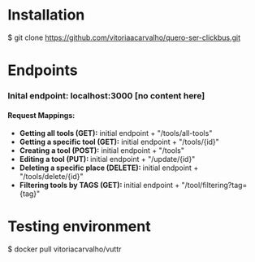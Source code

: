 # Installation 
$ git clone https://github.com/vitoriaacarvalho/quero-ser-clickbus.git

# Endpoints
  <h3>Inital endpoint: localhost:3000 [no content here]</h3>
  <h4>Request Mappings:</h4>
    <ul>
       <li><strong>Getting all tools (GET):</strong> initial endpoint + "/tools/all-tools"</li>
       <li><strong>Getting a specific tool (GET):</strong> initial endpoint + "/tools/{id}"</li>
       <li><strong>Creating a tool (POST):</strong> initial endpoint + "/tools"</li>
       <li><strong>Editing a tool (PUT): </strong>initial endpoint + "/update/{id}" </li>
       <li><strong>Deleting a specific place (DELETE): </strong>initial endpoint + "/tools/delete/{id}"</li>
       <li><strong>Filtering tools by TAGS (GET): </strong>initial endpoint + "/tool/filtering?tag={tag}"</li>
    </ul>
    
  # Testing environment
  $ docker pull vitoriacarvalho/vuttr
  
  
